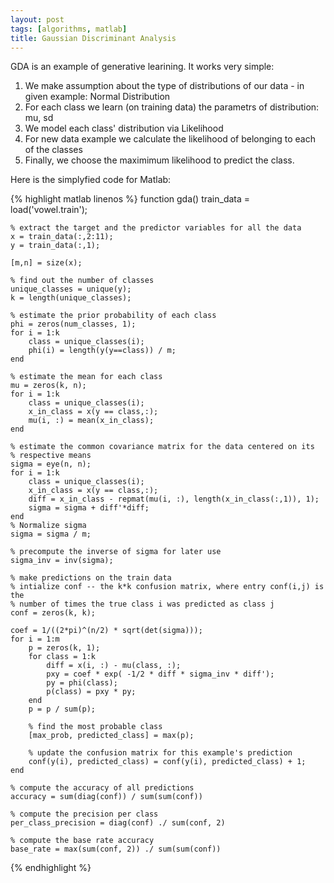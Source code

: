 ```yaml
---
layout: post
tags: [algorithms, matlab]
title: Gaussian Discriminant Analysis
---
```

GDA is an example of generative learining. It works very simple:

1. We make assumption about the type of distributions of our data - in given example: Normal Distribution
2. For each class we learn (on training data) the parametrs of distribution: mu, sd
3. We model each class' distribution via Likelihood
4. For new data example we calculate the likelihood of belonging to each of the classes
5. Finally, we choose the maximimum likelihood to predict the class.

Here is the simplyfied code for Matlab:

{% highlight matlab linenos %}
function gda()
    train_data = load('vowel.train');

    % extract the target and the predictor variables for all the data
    x = train_data(:,2:11);
    y = train_data(:,1);

    [m,n] = size(x);

    % find out the number of classes
    unique_classes = unique(y);
    k = length(unique_classes);

    % estimate the prior probability of each class
    phi = zeros(num_classes, 1);
    for i = 1:k
        class = unique_classes(i);
        phi(i) = length(y(y==class)) / m;
    end

    % estimate the mean for each class
    mu = zeros(k, n);
    for i = 1:k
        class = unique_classes(i);
        x_in_class = x(y == class,:);
        mu(i, :) = mean(x_in_class);
    end

    % estimate the common covariance matrix for the data centered on its
    % respective means
    sigma = eye(n, n);
    for i = 1:k
        class = unique_classes(i);
        x_in_class = x(y == class,:);
        diff = x_in_class - repmat(mu(i, :), length(x_in_class(:,1)), 1);
        sigma = sigma + diff'*diff;
    end
    % Normalize sigma
    sigma = sigma / m;
    
    % precompute the inverse of sigma for later use
    sigma_inv = inv(sigma);

    % make predictions on the train data
    % intialize conf -- the k*k confusion matrix, where entry conf(i,j) is the
    % number of times the true class i was predicted as class j
    conf = zeros(k, k);

    coef = 1/((2*pi)^(n/2) * sqrt(det(sigma)));
    for i = 1:m
        p = zeros(k, 1);
        for class = 1:k
            diff = x(i, :) - mu(class, :);
            pxy = coef * exp( -1/2 * diff * sigma_inv * diff');
            py = phi(class);
            p(class) = pxy * py;         
        end
        p = p / sum(p);

        % find the most probable class
        [max_prob, predicted_class] = max(p);

        % update the confusion matrix for this example's prediction
        conf(y(i), predicted_class) = conf(y(i), predicted_class) + 1;
    end
    
    % compute the accuracy of all predictions
    accuracy = sum(diag(conf)) / sum(sum(conf))

    % compute the precision per class
    per_class_precision = diag(conf) ./ sum(conf, 2)

    % compute the base rate accuracy
    base_rate = max(sum(conf, 2)) ./ sum(sum(conf))
{% endhighlight %}
